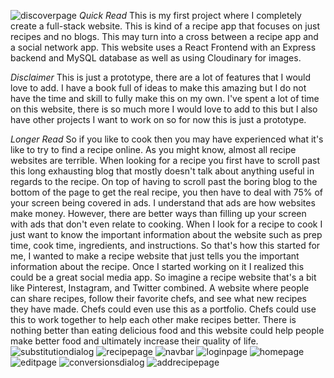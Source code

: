 ![discoverpage](https://github.com/Cedric-Hurst/the-recipe-book-client/assets/33428682/041f7349-926f-4106-aa17-c6ab029d3ae2)
_Quick Read_
This is my first project where I completely create a full-stack website. This is kind of a recipe app that focuses on just recipes and no blogs. This may turn into a cross between a recipe app and a social network app. This website uses a React Frontend with an Express backend and MySQL database as well as using Cloudinary for images.

_Disclaimer_
This is just a prototype, there are a lot of features that I would love to add. I have a book full of ideas to make this amazing but I do not have the time and skill to fully make this on my own. I've spent a lot of time on this website, there is so much more I would love to add to this but I also have other projects I want to work on so for now this is just a prototype.

_Longer Read_
So if you like to cook then you may have experienced what it's like to try to find a recipe online. As you might know, almost all recipe websites are terrible. When looking for a recipe you first have to scroll past this long exhausting blog that mostly doesn't talk about anything useful in regards to the recipe. On top of having to scroll past the boring blog to the bottom of the page to get the real recipe, you then have to deal with 75% of your screen being covered in ads. I understand that ads are how websites make money. However, there are better ways than filling up your screen with ads that don't even relate to cooking. When I look for a recipe to cook I just want to know the important information about the website such as prep time, cook time, ingredients, and instructions. So that's how this started for me, I wanted to make a recipe website that just tells you the important information about the recipe. Once I started working on it I realized this could be a great social media app. So imagine a recipe website that's a bit like Pinterest, Instagram, and Twitter combined. A website where people can share recipes, follow their favorite chefs, and see what new recipes they have made. Chefs could even use this as a portfolio. Chefs could use this to work together to help each other make recipes better. There is nothing better than eating delicious food and this website could help people make better food and ultimately increase their quality of life.
![substitutiondialog](https://github.com/Cedric-Hurst/the-recipe-book-client/assets/33428682/888b79dd-e672-4878-9bb3-411f13492d6a)
![recipepage](https://github.com/Cedric-Hurst/the-recipe-book-client/assets/33428682/ed996560-2e98-40a9-9b35-bc00a36667dc)
![navbar](https://github.com/Cedric-Hurst/the-recipe-book-client/assets/33428682/fe59d86c-b027-4c46-84af-cdd90ba1c9b1)
![loginpage](https://github.com/Cedric-Hurst/the-recipe-book-client/assets/33428682/1bb40c7c-19c5-4f57-b81c-dddb2cdcc99b)
![homepage](https://github.com/Cedric-Hurst/the-recipe-book-client/assets/33428682/94ee2839-b119-4620-be37-6aaaaf036578)
![editpage](https://github.com/Cedric-Hurst/the-recipe-book-client/assets/33428682/790727d3-3888-411f-bc47-dbc3cbc344bc)
![conversionsdialog](https://github.com/Cedric-Hurst/the-recipe-book-client/assets/33428682/5ca5f166-da7f-4931-af0c-64a7d08ef629)
![addrecipepage](https://github.com/Cedric-Hurst/the-recipe-book-client/assets/33428682/e0bfb04d-fab9-4231-a241-59041098c303)
